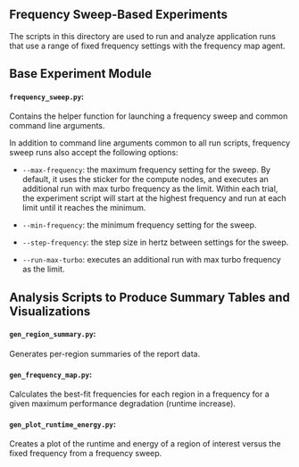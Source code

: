 Frequency Sweep-Based Experiments
---------------------------------

The scripts in this directory are used to run and analyze application
runs that use a range of fixed frequency settings with the frequency
map agent.

## Base Experiment Module

#### `frequency_sweep.py`:

  Contains the helper function for launching a frequency sweep and
  common command line arguments.

  In addition to command line arguments common to all run scripts,
  frequency sweep runs also accept the following options:

  - `--max-frequency`: the maximum frequency setting for the sweep.
                       By default, it uses the sticker for the compute
                       nodes, and executes an additional run with max
                       turbo frequency as the limit.  Within each
                       trial, the experiment script will start at the
                       highest frequency and run at each limit until
                       it reaches the minimum.

  - `--min-frequency`: the minimum frequency setting for the sweep.

  - `--step-frequency`: the step size in hertz between settings for the sweep.

  - `--run-max-turbo`: executes an additional run with max turbo
                       frequency as the limit.

## Analysis Scripts to Produce Summary Tables and Visualizations

#### `gen_region_summary.py`:

  Generates per-region summaries of the report data.

#### `gen_frequency_map.py`:

  Calculates the best-fit frequencies for each region in a frequency
  for a given maximum performance degradation (runtime increase).

#### `gen_plot_runtime_energy.py`:

  Creates a plot of the runtime and energy of a region of interest
  versus the fixed frequency from a frequency sweep.
